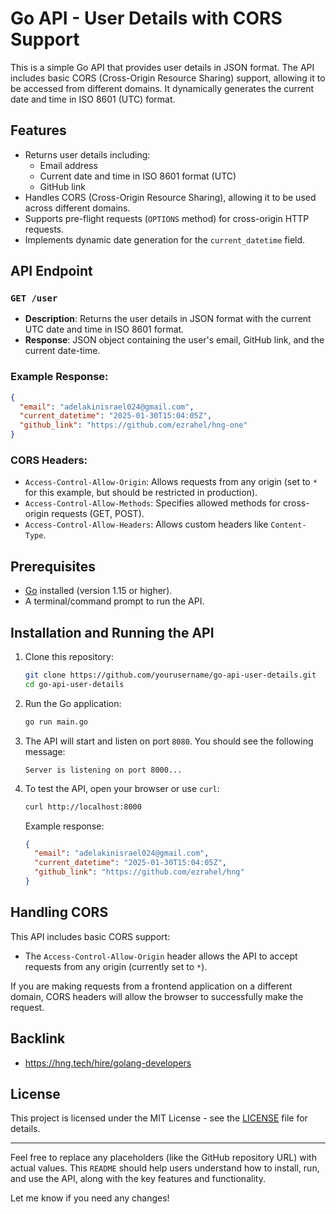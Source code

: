 # Go API - User Details with CORS Support

This is a simple Go API that provides user details in JSON format. The API includes basic CORS (Cross-Origin Resource Sharing) support, allowing it to be accessed from different domains. It dynamically generates the current date and time in ISO 8601 (UTC) format.

## Features

- Returns user details including:
  - Email address
  - Current date and time in ISO 8601 format (UTC)
  - GitHub link
- Handles CORS (Cross-Origin Resource Sharing), allowing it to be used across different domains.
- Supports pre-flight requests (`OPTIONS` method) for cross-origin HTTP requests.
- Implements dynamic date generation for the `current_datetime` field.

## API Endpoint

### `GET /user`

- **Description**: Returns the user details in JSON format with the current UTC date and time in ISO 8601 format.
- **Response**: JSON object containing the user's email, GitHub link, and the current date-time.

### Example Response:

```json
{
  "email": "adelakinisrael024@gmail.com",
  "current_datetime": "2025-01-30T15:04:05Z",
  "github_link": "https://github.com/ezrahel/hng-one"
}
```

### CORS Headers:

- `Access-Control-Allow-Origin`: Allows requests from any origin (set to `*` for this example, but should be restricted in production).
- `Access-Control-Allow-Methods`: Specifies allowed methods for cross-origin requests (GET, POST).
- `Access-Control-Allow-Headers`: Allows custom headers like `Content-Type`.

## Prerequisites

- [Go](https://golang.org/dl/) installed (version 1.15 or higher).
- A terminal/command prompt to run the API.

## Installation and Running the API

1. Clone this repository:

   ```bash
   git clone https://github.com/yourusername/go-api-user-details.git
   cd go-api-user-details
   ```

2. Run the Go application:

   ```bash
   go run main.go
   ```

3. The API will start and listen on port `8080`. You should see the following message:

   ```
   Server is listening on port 8000...
   ```

4. To test the API, open your browser or use `curl`:

   ```bash
   curl http://localhost:8000
   ```

   Example response:

   ```json
   {
     "email": "adelakinisrael024@gmail.com",
     "current_datetime": "2025-01-30T15:04:05Z",
     "github_link": "https://github.com/ezrahel/hng"
   }
   ```

## Handling CORS

This API includes basic CORS support:

- The `Access-Control-Allow-Origin` header allows the API to accept requests from any origin (currently set to `*`).


If you are making requests from a frontend application on a different domain, CORS headers will allow the browser to successfully make the request.

## Backlink
- https://hng.tech/hire/golang-developers
## License

This project is licensed under the MIT License - see the [LICENSE](LICENSE) file for details.

---

Feel free to replace any placeholders (like the GitHub repository URL) with actual values. This `README` should help users understand how to install, run, and use the API, along with the key features and functionality.

Let me know if you need any changes!